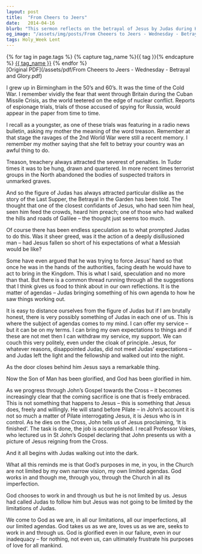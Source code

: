 ```yaml
---
layout: post
title:  "From Cheers to Jeers"
date:   2014-04-16
blurb: "This sermon reflects on the betrayal of Jesus by Judas during Holy Week. It explores the motivations behind Judas' actions and the concept of personal agendas. It emphasizes that God's purposes are not limited by our own narrow visions and that He works through us despite our imperfections."
og_image: "/assets/img/posts/From Cheeers to Jeers - Wednesday - Betrayal and Glory.png"
tags: Holy_Week Lent
---    
```

<div class="tag-pills">
  {% for tag in page.tags %}
    {% capture tag_name %}{{ tag }}{% endcapture %}
    <a href="{{ site.baseurl }}/tag/{{ tag_name | slugify }}" class="tag-pill">{{ tag_name }}</a>
  {% endfor %}
</div>
[Original PDF](/assets/pdf/From Cheeers to Jeers - Wednesday - Betrayal and Glory.pdf)

I grew up in Birmingham in the 50’s and 60’s. It was the time of the Cold War. I remember vividly the fear that went through Britain during the Cuban Missile Crisis, as the world teetered on the edge of nuclear conflict. Reports of espionage trials, trials of those accused of spying for Russia, would appear in the paper from time to time.

I recall as a youngster, as one of these trials was featuring in a radio news bulletin, asking my mother the meaning of the word treason. Remember at that stage the ravages of the 2nd World War were still a recent memory. I remember my mother saying that she felt to betray your country was an awful thing to do.

Treason, treachery always attracted the severest of penalties. In Tudor times it was to be hung, drawn and quartered. In more recent times terrorist groups in the North abandoned the bodies of suspected traitors in unmarked graves.

And so the figure of Judas has always attracted particular dislike as the story of the Last Supper, the Betrayal in the Garden has been told. The thought that one of the closest confidants of Jesus, who had seen him heal, seen him feed the crowds, heard him preach; one of those who had walked the hills and roads of Galilee – the thought just seems too much.

Of course there has been endless speculation as to what prompted Judas to do this. Was it sheer greed, was it the action of a deeply disillusioned man – had Jesus fallen so short of his expectations of what a Messiah would be like?

Some have even argued that he was trying to force Jesus’ hand so that once he was in the hands of the authorities, facing death he would have to act to bring in the Kingdom. This is what I said, speculation and no more than that. But there is a common thread running through all the suggestions that I think gives us food to think about in our own reflections. It is the matter of agendas – Judas bringing something of his own agenda to how he saw things working out.

It is easy to distance ourselves from the figure of Judas but if I am brutally honest, there is very possibly something of Judas in each one of us. This is where the subject of agendas comes to my mind. I can offer my service – but it can be on my terms. I can bring my own expectations to things and if these are not met then I can withdraw my service, my support. We can couch this very politely, even under the cloak of principle. Jesus, for whatever reasons, disappointed Judas, did not meet Judas’ expectations – and Judas left the light and the fellowship and walked out into the night.

As the door closes behind him Jesus says a remarkable thing.

Now the Son of Man has been glorified, and God has been glorified in him.

As we progress through John’s Gospel towards the Cross – it becomes increasingly clear that the coming sacrifice is one that is freely embraced. This is not something that happens to Jesus – this is something that Jesus does, freely and willingly. He will stand before Pilate – in John’s account it is not so much a matter of Pilate interrogating Jesus, it is Jesus who is in control. As he dies on the Cross, John tells us of Jesus proclaiming, ‘It is finished’. The task is done, the job is accomplished. I recall Professor Vokes, who lectured us in St John’s Gospel declaring that John presents us with a picture of Jesus reigning from the Cross.

And it all begins with Judas walking out into the dark.

What all this reminds me is that God’s purposes in me, in you, in the Church are not limited by my own narrow vision, my own limited agendas. God works in and though me, through you, through the Church in all its imperfection.

God chooses to work in and through us but he is not limited by us. Jesus had called Judas to follow him but Jesus was not going to be limited by the limitations of Judas.

We come to God as we are, in all our limitations, all our imperfections, all our limited agendas. God takes us as we are, loves us as we are, seeks to work in and through us. God is glorified even in our failure, even in our inadequacy – for nothing, not even us, can ultimately frustrate his purposes of love for all mankind.
